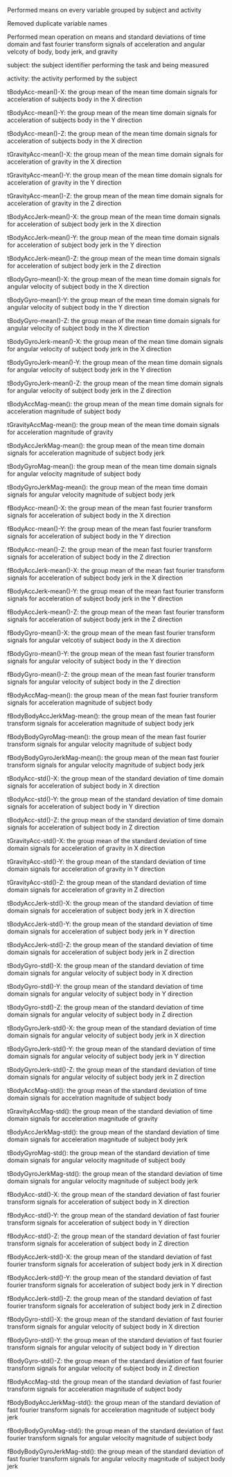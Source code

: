 Performed means on every variable grouped by subject and activity

Removed duplicate variable names

Performed mean operation on means and standard deviations of time domain and fast fourier transform signals of acceleration and angular velcoty of body, body jerk, and gravity  

subject: the subject identifier performing the task and being measured

activity: the activity performed by the subject

tBodyAcc-mean()-X: the group mean of the mean time domain signals for acceleration of subjects body in the X direction 
           
tBodyAcc-mean()-Y: the group mean of the mean time domain signals for acceleration of subjects body in the Y direction 
                      
tBodyAcc-mean()-Z: the group mean of the mean time domain signals for acceleration of subjects body in the X direction  
                     
tGravityAcc-mean()-X: the group mean of the mean time domain signals for acceleration of gravity in the X direction       
            
tGravityAcc-mean()-Y: the group mean of the mean time domain signals for acceleration of gravity in the Y direction
                   
tGravityAcc-mean()-Z: the group mean of the mean time domain signals for acceleration of gravity in the Z direction                   
       
tBodyAccJerk-mean()-X: the group mean of the mean time domain signals for acceleration of subject body jerk in the X direction    
                     
tBodyAccJerk-mean()-Y: the group mean of the mean time domain signals for acceleration of subject body jerk in the Y direction
                         
tBodyAccJerk-mean()-Z: the group mean of the mean time domain signals for acceleration of subject body jerk in the Z direction                         

tBodyGyro-mean()-X: the group mean of the mean time domain signals for angular velocity of subject body in the X direction                         
         
tBodyGyro-mean()-Y: the group mean of the mean time domain signals for angular velocity of subject body in the Y direction                         

tBodyGyro-mean()-Z: the group mean of the mean time domain signals for angular velocity of subject body in the X direction                         

tBodyGyroJerk-mean()-X: the group mean of the mean time domain signals for angular velocity of subject body jerk in the X direction                         

tBodyGyroJerk-mean()-Y: the group mean of the mean time domain signals for angular velocity of subject body jerk in the Y direction                         

tBodyGyroJerk-mean()-Z: the group mean of the mean time domain signals for angular velocity of subject body jerk in the Z direction     
                    
tBodyAccMag-mean(): the group mean of the mean time domain signals for acceleration magnitude of subject body 
                                 
tGravityAccMag-mean(): the group mean of the mean time domain signals for acceleration magnitude of gravity
       
tBodyAccJerkMag-mean(): the group mean of the mean time domain signals for acceleration magnitude of subject body jerk

tBodyGyroMag-mean(): the group mean of the mean time domain signals for angular velocity magnitude of subject body 
        
tBodyGyroJerkMag-mean(): the group mean of the mean time domain signals for angular velocity magnitude of subject body jerk 

fBodyAcc-mean()-X: the group mean of the mean fast fourier transform signals for acceleration of subject body in the X direction 

fBodyAcc-mean()-Y: the group mean of the mean fast fourier transform signals for acceleration of subject body in the Y direction 
         
fBodyAcc-mean()-Z: the group mean of the mean fast fourier transform signals for acceleration of subject body in the Z direction 

fBodyAccJerk-mean()-X: the group mean of the mean fast fourier transform signals for acceleration of subject body jerk in the X direction 

fBodyAccJerk-mean()-Y: the group mean of the mean fast fourier transform signals for acceleration of subject body jerk in the Y direction 
      
fBodyAccJerk-mean()-Z: the group mean of the mean fast fourier transform signals for acceleration of subject body jerk in the Z direction 

fBodyGyro-mean()-X: the group mean of the mean fast fourier transform signals for angular velcotiy of subject body in the X direction 

fBodyGyro-mean()-Y: the group mean of the mean fast fourier transform signals for angular velocity of subject body in the Y direction 
        
fBodyGyro-mean()-Z: the group mean of the mean fast fourier transform signals for angular velocity of subject body  in the Z direction 

fBodyAccMag-mean(): the group mean of the mean fast fourier transform signals for acceleration magnitude of subject body 
          
fBodyBodyAccJerkMag-mean(): the group mean of the mean fast fourier transform signals for acceleration magnitude of subject body jerk 

fBodyBodyGyroMag-mean(): the group mean of the mean fast fourier transform signals for angular velocity magnitude of subject body 

fBodyBodyGyroJerkMag-mean(): the group mean of the mean fast fourier transform signals for angular velocity magnitude of subject body jerk 

tBodyAcc-std()-X: the group mean of the standard deviation of time domain signals for acceleration of subject body in X direction
           
tBodyAcc-std()-Y: the group mean of the standard deviation of time domain signals for acceleration of subject body in Y direction

tBodyAcc-std()-Z: the group mean of the standard deviation of time domain signals for acceleration of subject body in Z direction

tGravityAcc-std()-X: the group mean of the standard deviation of time domain signals for acceleration of gravity in X direction
        
tGravityAcc-std()-Y: the group mean of the standard deviation of time domain signals for acceleration of gravity in Y direction

tGravityAcc-std()-Z: the group mean of the standard deviation of time domain signals for acceleration of gravity in Z direction

tBodyAccJerk-std()-X: the group mean of the standard deviation of time domain signals for acceleration of subject body jerk in X direction
       
tBodyAccJerk-std()-Y: the group mean of the standard deviation of time domain signals for acceleration of subject body jerk in Y direction

tBodyAccJerk-std()-Z: the group mean of the standard deviation of time domain signals for acceleration of subject body jerk in Z direction

tBodyGyro-std()-X: the group mean of the standard deviation of time domain signals for angular velocity of subject body in X direction
         
tBodyGyro-std()-Y: the group mean of the standard deviation of time domain signals for angular velocity of subject body in Y direction

tBodyGyro-std()-Z: the group mean of the standard deviation of time domain signals for angular velocity of subject body in Z direction

tBodyGyroJerk-std()-X: the group mean of the standard deviation of time domain signals for angular velocity of subject body jerk in X direction
      
tBodyGyroJerk-std()-Y: the group mean of the standard deviation of time domain signals for angular velocity of subject body jerk in Y direction

tBodyGyroJerk-std()-Z: the group mean of the standard deviation of time domain signals for angular velocity of subject body jerk in Z direction

tBodyAccMag-std(): the group mean of the standard deviation of time domain signals for accelration magnitude of subject body 
          
tGravityAccMag-std(): the group mean of the standard deviation of time domain signals for acceleration magnitude of gravity

tBodyAccJerkMag-std(): the group mean of the standard deviation of time domain signals for acceleration magnitude of subject body jerk 

tBodyGyroMag-std(): the group mean of the standard deviation of time domain signals for angular velocity magnitude of subject body 
         
tBodyGyroJerkMag-std(): the group mean of the standard deviation of time domain signals for angular velocity magnitude of subject body jerk 

fBodyAcc-std()-X: the group mean of the standard deviation of fast fourier transform signals for acceleration of subject body in X direction
           
fBodyAcc-std()-Y: the group mean of the standard deviation of fast fourier transform signals for acceleration of subject body in Y direction
           
fBodyAcc-std()-Z: the group mean of the standard deviation of fast fourier transform signals for acceleration of subject body in Z direction

fBodyAccJerk-std()-X: the group mean of the standard deviation of fast fourier transform signals for acceleration of subject body jerk in X direction
        
fBodyAccJerk-std()-Y: the group mean of the standard deviation of fast fourier transform signals for acceleration of subject body jerk in Y direction
      
fBodyAccJerk-std()-Z: the group mean of the standard deviation of fast fourier transform signals for acceleration of subject body jerk in Z direction

fBodyGyro-std()-X: the group mean of the standard deviation of fast fourier transform signals for angular velocity of subject body in X direction
          
fBodyGyro-std()-Y: the group mean of the standard deviation of fast fourier transform signals for angular velocity of subject body in Y direction
          
fBodyGyro-std()-Z: the group mean of the standard deviation of fast fourier transform signals for angular velocity of subject body in Z direction

fBodyAccMag-std: the group mean of the standard deviation of fast fourier transform signals for acceleration magnitude of subject body 
          
fBodyBodyAccJerkMag-std(): the group mean of the standard deviation of fast fourier transform signals for acceleration magnitude of subject body jerk 
  
fBodyBodyGyroMag-std(): the group mean of the standard deviation of fast fourier transform signals for angular velocity magnitude of subject body 
     
fBodyBodyGyroJerkMag-std(): the group mean of the standard deviation of fast fourier transform signals for angular velocity magnitude of subject body jerk
 